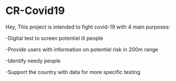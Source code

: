 # CR-Covid19
Hey, This project is intended to fight covid-19 with 4 main purposes:

-Digital test to screen potentiel ill people

-Provide users with information on potentiel risk in 200m range

-Identify needy people

-Support the country with data for more specific testing
